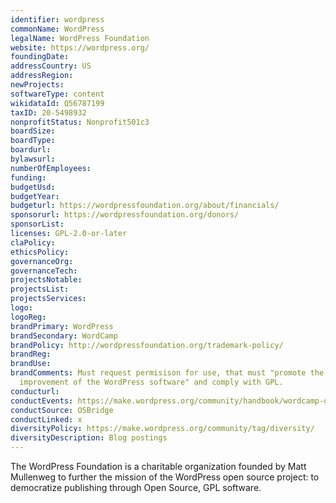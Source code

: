 ```yaml
---
identifier: wordpress
commonName: WordPress
legalName: WordPress Foundation
website: https://wordpress.org/
foundingDate:
addressCountry: US
addressRegion:
newProjects:
softwareType: content
wikidataId: Q56787199
taxID: 20-5498932
nonprofitStatus: Nonprofit501c3
boardSize:
boardType:
boardurl:
bylawsurl:
numberOfEmployees:
funding:
budgetUsd:
budgetYear:
budgeturl: https://wordpressfoundation.org/about/financials/
sponsorurl: https://wordpressfoundation.org/donors/
sponsorList:
licenses: GPL-2.0-or-later
claPolicy:
ethicsPolicy:
governanceOrg:
governanceTech:
projectsNotable:
projectsList:
projectsServices:
logo:
logoReg:
brandPrimary: WordPress
brandSecondary: WordCamp
brandPolicy: http://wordpressfoundation.org/trademark-policy/
brandReg:
brandUse:
brandComments: Must request permisison for use, that must "promote the spread and
  improvement of the WordPress software" and comply with GPL.
conducturl:
conductEvents: https://make.wordpress.org/community/handbook/wordcamp-organizer/planning-details/code-of-conduct/
conductSource: OSBridge
conductLinked: x
diversityPolicy: https://make.wordpress.org/community/tag/diversity/
diversityDescription: Blog postings
---
```


The WordPress Foundation is a charitable organization founded by Matt Mullenweg to further the mission of the WordPress open source project: to democratize publishing through Open Source, GPL software.
